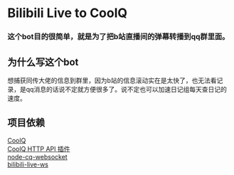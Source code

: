 # Bilibili Live to CoolQ

### 这个bot目的很简单，就是为了把b站直播间的弹幕转播到qq群里面。

## 为什么写这个bot
想捕获同传大佬的信息到群里，因为b站的信息滚动实在是太快了，也无法看记录，是qq消息的话说不定就方便很多了。说不定也可以加速日记组每天查日记的速度。


## 项目依赖
[CoolQ](https://cqp.cc/)  
[CoolQ HTTP API 插件](https://github.com/richardchien/coolq-http-api)  
[node-cq-websocket](https://github.com/momocow/node-cq-websocket)  
[bilibili-live-ws](https://github.com/simon300000/bilibili-live-ws)  